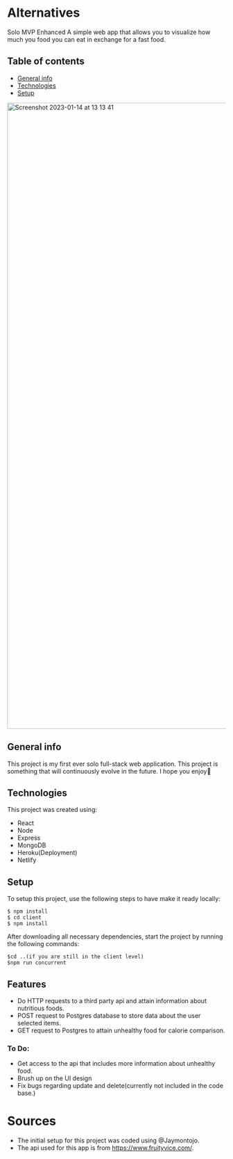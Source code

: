 # Alternatives
Solo MVP Enhanced
A simple web app that allows you to visualize how much you food you can eat in exchange for a fast food.

## Table of contents
* [General info](#general-info)
* [Technologies](#technologies)
* [Setup](#setup)
<img width="1440" alt="Screenshot 2023-01-14 at 13 13 41" src="https://user-images.githubusercontent.com/96904689/213948136-bb763674-c9b3-4642-bf26-dd49b35b505f.png">

## General info
This project is my first ever solo full-stack web application.
This project is something that will continuously evolve in the future. 
I hope you enjoy🍋


## Technologies
This project was created using:
* React
* Node
* Express
* MongoDB
* Heroku(Deployment)
* Netlify

## Setup
To setup this project, use the following steps to have make it ready locally:
```
$ npm install
$ cd client
$ npm install
```

After downloading all necessary dependencies, start the project by running the following commands:
```
$cd ..(if you are still in the client level)
$npm run concurrent
```

## Features
* Do HTTP requests to a third party api and attain information about nutritious foods.
* POST request to Postgres database to store data about the user selected items.
* GET request to Postgres to attain unhealthy food for calorie comparison.

### To Do:
* Get access to the api that includes more information about unhealthy food.
* Brush up on the UI design
* Fix bugs regarding update and delete(currently not included in the code base.)

# Sources
* The initial setup for this project was coded using @Jaymontojo.
* The api used for this app is from https://www.fruityvice.com/.


